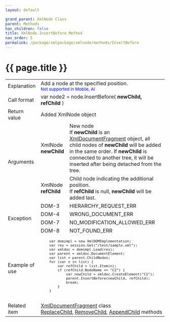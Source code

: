 ```yaml
---
layout: default

grand_parent: XmlNode Class
parent: Methods
has_children: false
title: XmlNode.InsertBefore Method
nav_order: 5
permalink: /package/xmlpackage/xmlnode/methods/InsertBefore
---
```

# {{ page.title }}

<table>
  <tr>
    <td>Explanation</td>
    <td colspan="2">Add a node at the specified position.<br><small><span style="color:blue">Not supported in Mobile, AI</span></small></td>
  </tr>
  <tr>
    <td>Call format</td>
    <td colspan="2">var node2 = node.InsertBefore( <b>newChild, refChild</b> )</td>
  </tr>
  <tr>
    <td>Return value</td>
    <td colspan="2">Added XmlNode object</td>
  </tr>  
  <tr>
    <td rowspan="2">Arguments</td>
    <td>XmlNode <b>newChild</b></td>
    <td>New node<br>If <b>newChild</b> is an <a href="/package/xmlpackage/xmldocumentfragment/">XmlDocumentFragment</a> object, all child nodes of <b>newChild</b> will be added in the same order. If <b>newChild</b> is connected to another tree, it will be inserted after being detached from the tree.</td>
  </tr>
  <tr>
    <td>XmlNode <b>refChild</b></td>
    <td>Child node indicating the additional position.<br>If <b>refChild</b> is null, <b>newChild</b> will be added last.</td>
  </tr>
  <tr>
    <td rowspan="4">Exception</td>
    <td>DOM-3</td>
    <td>HIERARCHY_REQUEST_ERR</td>
  </tr>
  <tr>
    <td>DOM-4</td>
    <td>WRONG_DOCUMENT_ERR</td>
  </tr>
  <tr>
    <td>DOM-7</td>
    <td>NO_MODIFICATION_ALLOWED_ERR</td>
  </tr>
  <tr>
    <td>DOM-8</td>
    <td>NOT_FOUND_ERR</td>
  </tr>
  <tr>
    <td>Example of use</td>
    <td colspan="2"><code><pre>
    var domimpl = new XmlDOMImplementation;
    var res = session.Get("/test/sample.xml");
    var xmldoc = domimpl.Load(res);
    var parent = xmldoc.DocumentElement;
    var list = parent.ChildNodes;
    for (var n in list) {
        var refChild = list.Item(n);
        if (refChild.NodeName == "C2") {
            var newChild = xmldoc.CreateElement("C1");
            parent.InsertBefore(newChild, refChild);
            break;
        }
    }
    </pre></code></td>
  </tr>
  <tr>
    <td>Related item</td>
    <td colspan="2"><a href="/package/xmlpackage/xmldocumentfragment">XmlDocumentFragment</a> class<br><a href="/package/xmlpackage/xmlnode/methods/replacechild">ReplaceChild</a>, <a href="/package/xmlpackage/xmlnode/methods/removechild">RemoveChild</a>, <a href="/package/xmlpackage/xmlnode/methods/appendchild">AppendChild</a> methods</td>
  </tr>
</table>




